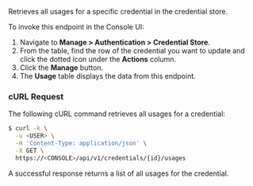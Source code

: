 Retrieves all usages for a specific credential in the credential store. 

To invoke this endpoint in the Console UI:

1. Navigate to **Manage > Authentication > Credential Store**.
2. From the table, find the row of the credential you want to update and click the dotted icon under the **Actions** column.
3. Click the **Manage** button.
4. The **Usage** table displays the data from this endpoint.

### cURL Request

The following cURL command retrieves all usages for a credential:

```bash
$ curl -k \
  -u <USER> \
  -H 'Content-Type: application/json' \
  -X GET \
  https://<CONSOLE>/api/v1/credentials/{id}/usages
```

A successful response returns a list of all usages for the credential.
